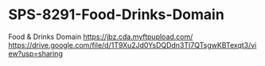 # SPS-8291-Food-Drinks-Domain
Food &amp; Drinks Domain
https://jbz.cda.myftpupload.com/
https://drive.google.com/file/d/1T9Xu2Jd0YsDQDdn3TI7QTsgwKBTexqt3/view?usp=sharing
